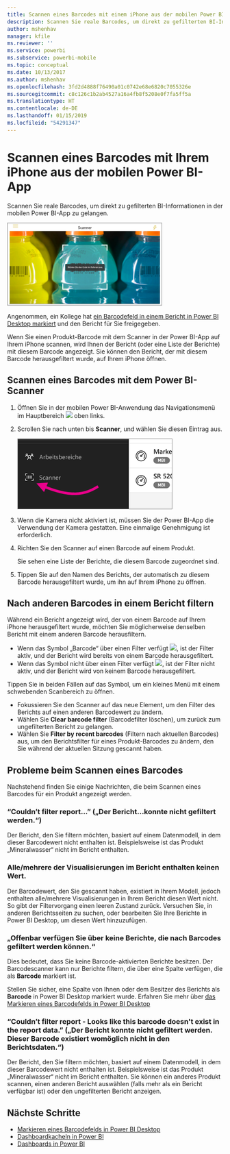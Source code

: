 ```yaml
---
title: Scannen eines Barcodes mit einem iPhone aus der mobilen Power BI-App
description: Scannen Sie reale Barcodes, um direkt zu gefilterten BI-Informationen in der mobilen Power BI-App zu gelangen.
author: mshenhav
manager: kfile
ms.reviewer: ''
ms.service: powerbi
ms.subservice: powerbi-mobile
ms.topic: conceptual
ms.date: 10/13/2017
ms.author: mshenhav
ms.openlocfilehash: 3fd2d4888f76490a01c0742e68e6820c7055326e
ms.sourcegitcommit: c8c126c1b2ab4527a16a4fb8f5208e0f7fa5ff5a
ms.translationtype: HT
ms.contentlocale: de-DE
ms.lasthandoff: 01/15/2019
ms.locfileid: "54291347"
---
```

# <a name="scan-a-barcode-with-your-iphone-from-the-power-bi-mobile-app"></a>Scannen eines Barcodes mit Ihrem iPhone aus der mobilen Power BI-App
Scannen Sie reale Barcodes, um direkt zu gefilterten BI-Informationen in der mobilen Power BI-App zu gelangen.

![](media/mobile-apps-scan-barcode-iphone/power-bi-barcode-scanner.png)

Angenommen, ein Kollege hat [ein Barcodefeld in einem Bericht in Power BI Desktop markiert](../../desktop-mobile-barcodes.md) und den Bericht für Sie freigegeben. 

Wenn Sie einen Produkt-Barcode mit dem Scanner in der Power BI-App auf Ihrem iPhone scannen, wird Ihnen der Bericht (oder eine Liste der Berichte) mit diesem Barcode angezeigt. Sie können den Bericht, der mit diesem Barcode herausgefiltert wurde, auf Ihrem iPhone öffnen.

## <a name="scan-a-barcode-with-the-power-bi-scanner"></a>Scannen eines Barcodes mit dem Power BI-Scanner
1. Öffnen Sie in der mobilen Power BI-Anwendung das Navigationsmenü im Hauptbereich ![](media/mobile-apps-scan-barcode-iphone/pbi_iph_navmenu.png) oben links. 
2. Scrollen Sie nach unten bis **Scanner**, und wählen Sie diesen Eintrag aus. 
   
    ![](media/mobile-apps-scan-barcode-iphone/power-bi-scanner.png)
3. Wenn die Kamera nicht aktiviert ist, müssen Sie der Power BI-App die Verwendung der Kamera gestatten. Eine einmalige Genehmigung ist erforderlich. 
4. Richten Sie den Scanner auf einen Barcode auf einem Produkt. 
   
    Sie sehen eine Liste der Berichte, die diesem Barcode zugeordnet sind.
5. Tippen Sie auf den Namen des Berichts, der automatisch zu diesem Barcode herausgefiltert wurde, um ihn auf Ihrem iPhone zu öffnen.

## <a name="filter-by-other-barcodes-while-in-a-report"></a>Nach anderen Barcodes in einem Bericht filtern
Während ein Bericht angezeigt wird, der von einem Barcode auf Ihrem iPhone herausgefiltert wurde, möchten Sie möglicherweise denselben Bericht mit einem anderen Barcode herausfiltern.

* Wenn das Symbol „Barcode“ über einen Filter verfügt ![](media/mobile-apps-scan-barcode-iphone/power-bi-barcode-filtered-icon-black.png), ist der Filter aktiv, und der Bericht wird bereits von einem Barcode herausgefiltert. 
* Wenn das Symbol nicht über einen Filter verfügt ![](media/mobile-apps-scan-barcode-iphone/power-bi-barcode-unfiltered-icon.png), ist der Filter nicht aktiv, und der Bericht wird von keinem Barcode herausgefiltert. 

Tippen Sie in beiden Fällen auf das Symbol, um ein kleines Menü mit einem schwebenden Scanbereich zu öffnen.

* Fokussieren Sie den Scanner auf das neue Element, um den Filter des Berichts auf einen anderen Barcodewert zu ändern. 
* Wählen Sie **Clear barcode filter** (Barcodefilter löschen), um zurück zum ungefilterten Bericht zu gelangen.
* Wählen Sie **Filter by recent barcodes** (Filtern nach aktuellen Barcodes) aus, um den Berichtsfilter für eines Produkt-Barcodes zu ändern, den Sie während der aktuellen Sitzung gescannt haben.

## <a name="issues-with-scanning-a-barcode"></a>Probleme beim Scannen eines Barcodes
Nachstehend finden Sie einige Nachrichten, die beim Scannen eines Barcodes für ein Produkt angezeigt werden.

### <a name="couldnt-filter-report"></a>“Couldn’t filter report...” („Der Bericht...konnte nicht gefiltert werden.“)
Der Bericht, den Sie filtern möchten, basiert auf einem Datenmodell, in dem dieser Barcodewert nicht enthalten ist. Beispielsweise ist das Produkt „Mineralwasser“ nicht im Bericht enthalten.  

### <a name="allsome-of-the-visuals-in-the-report-dont-contain-any-value"></a>Alle/mehrere der Visualisierungen im Bericht enthalten keinen Wert.
Der Barcodewert, den Sie gescannt haben, existiert in Ihrem Modell, jedoch enthalten alle/mehrere Visualisierungen in Ihrem Bericht diesen Wert nicht. So gibt der Filtervorgang einen leeren Zustand zurück. Versuchen Sie, in anderen Berichtsseiten zu suchen, oder bearbeiten Sie Ihre Berichte in Power BI Desktop, um diesen Wert hinzuzufügen. 

### <a name="looks-like-you-dont-have-any-reports-that-can-be-filtered-by-barcodes"></a>„Offenbar verfügen Sie über keine Berichte, die nach Barcodes gefiltert werden können.“
Dies bedeutet, dass Sie keine Barcode-aktivierten Berichte besitzen. Der Barcodescanner kann nur Berichte filtern, die über eine Spalte verfügen, die als **Barcode** markiert ist.  

Stellen Sie sicher, eine Spalte von Ihnen oder dem Besitzer des Berichts als **Barcode** in Power BI Desktop markiert wurde. Erfahren Sie mehr über [das Markieren eines Barcodefelds in Power BI Desktop](../../desktop-mobile-barcodes.md)

### <a name="couldnt-filter-report---looks-like-this-barcode-doesnt-exist-in-the-report-data"></a>“Couldn’t filter report - Looks like this barcode doesn't exist in the report data.” („Der Bericht konnte nicht gefiltert werden. Dieser Barcode existiert womöglich nicht in den Berichtsdaten.“)
Der Bericht, den Sie filtern möchten, basiert auf einem Datenmodell, in dem dieser Barcodewert nicht enthalten ist. Beispielsweise ist das Produkt „Mineralwasser“ nicht im Bericht enthalten. Sie können ein anderes Produkt scannen, einen anderen Bericht auswählen (falls mehr als ein Bericht verfügbar ist) oder den ungefilterten Bericht anzeigen. 

## <a name="next-steps"></a>Nächste Schritte
* [Markieren eines Barcodefelds in Power BI Desktop](../../desktop-mobile-barcodes.md)
* [Dashboardkacheln in Power BI](../end-user-tiles.md)
* [Dashboards in Power BI](../end-user-dashboards.md)

